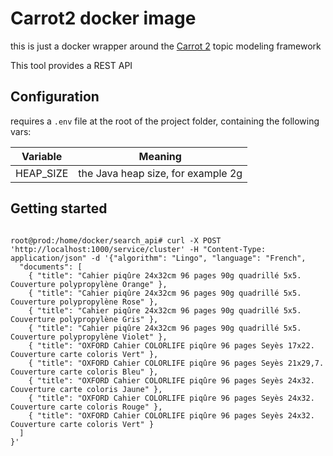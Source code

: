 # Carrot2 docker image

this is just a docker wrapper around the [Carrot 2](https://github.com/carrot2/carrot2) topic modeling framework

This tool provides a REST API

## Configuration

requires a `.env` file at the root of the project folder, containing the following vars:

|Variable|Meaning|
|-|-|
|HEAP_SIZE|the Java heap size, for example 2g|

## Getting started
```console

root@prod:/home/docker/search_api# curl -X POST 'http://localhost:1000/service/cluster' -H "Content-Type: application/json" -d '{"algorithm": "Lingo", "language": "French", 
  "documents": [
    { "title": "Cahier piqûre 24x32cm 96 pages 90g quadrillé 5x5. Couverture polypropylène Orange" },
    { "title": "Cahier piqûre 24x32cm 96 pages 90g quadrillé 5x5. Couverture polypropylène Rose" },
    { "title": "Cahier piqûre 24x32cm 96 pages 90g quadrillé 5x5. Couverture polypropylène Gris" },
    { "title": "Cahier piqûre 24x32cm 96 pages 90g quadrillé 5x5. Couverture polypropylène Violet" },
    { "title": "OXFORD Cahier COLORLIFE piqûre 96 pages Seyès 17x22. Couverture carte coloris Vert" },
    { "title": "OXFORD Cahier COLORLIFE piqûre 96 pages Seyès 21x29,7. Couverture carte coloris Bleu" },
    { "title": "OXFORD Cahier COLORLIFE piqûre 96 pages Seyès 24x32. Couverture carte coloris Jaune" },
    { "title": "OXFORD Cahier COLORLIFE piqûre 96 pages Seyès 24x32. Couverture carte coloris Rouge" },
    { "title": "OXFORD Cahier COLORLIFE piqûre 96 pages Seyès 24x32. Couverture carte coloris Vert" }
  ]
}'

```
